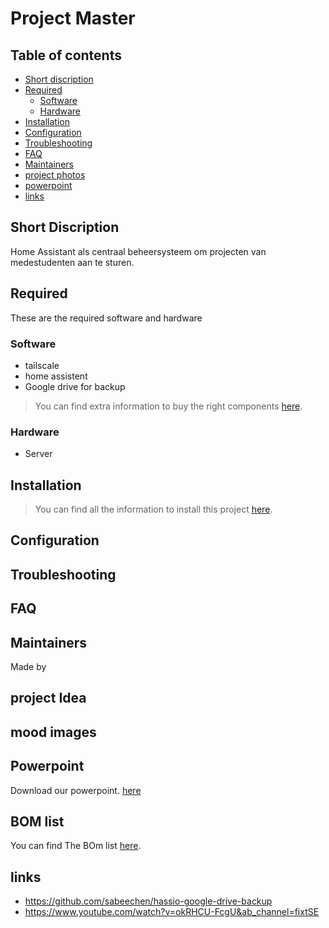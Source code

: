 # Project Master





## Table of contents

- [Short discription](#short-discription)
- [Required](#required)
  - [Software](#software)
  - [Hardware](#hardware)
- [Installation](#installation)
- [Configuration](#configuration)
- [Troubleshooting](#troubleshooting)
- [FAQ](#faq)
- [Maintainers](#maintainers)
- [project photos](#mood-images)
- [powerpoint](#Powerpoint)
- [links](#links)

## Short Discription

Home Assistant als centraal beheersysteem om projecten van medestudenten aan te sturen.


## Required

These are the required software and hardware

### Software
 - tailscale
 - home assistent
 - Google drive for backup

> You can find extra information to buy the right components [here](./documentation/SOFTWARE.md).

### Hardware

- Server


## Installation

> You can find all the information to install this project [here](./documentation/INSTALLATION.md).

## Configuration


## Troubleshooting


## FAQ


## Maintainers

Made by

## project Idea



## mood images


## Powerpoint

Download our powerpoint. [here](https://www.youtube.com/watch?v=xvFZjo5PgG0&ab_channel=Duran)

## BOM list

You can find The BOm list [here](./documentation/BOMLIST.md).


## links

- https://github.com/sabeechen/hassio-google-drive-backup 
- https://www.youtube.com/watch?v=okRHCU-FcgU&ab_channel=fixtSE
